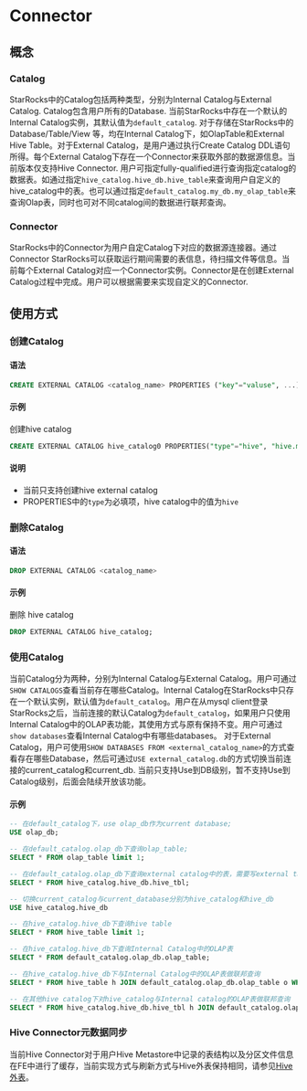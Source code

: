 # Connector

## 概念

### Catalog

StarRocks中的Catalog包括两种类型，分别为Internal Catalog与External Catalog. Catalog包含用户所有的Database. 当前StarRocks中存在一个默认的Internal Catalog实例，其默认值为`default_catalog`. 对于存储在StarRocks中的Database/Table/View 等，均在Internal Catalog下，如OlapTable和External Hive Table。对于External Catalog，是用户通过执行Create Catalog DDL语句所得。每个External Catalog下存在一个Connector来获取外部的数据源信息。当前版本仅支持Hive Connector. 用户可指定fully-qualified进行查询指定catalog的数据表。如通过指定`hive_catalog.hive_db.hive_table`来查询用户自定义的hive_catalog中的表。也可以通过指定`default_catalog.my_db.my_olap_table`来查询Olap表，同时也可对不同catalog间的数据进行联邦查询。

### Connector

StarRocks中的Connector为用户自定Catalog下对应的数据源连接器。通过Connector StarRocks可以获取运行期间需要的表信息，待扫描文件等信息。当前每个External Catalog对应一个Connector实例。Connector是在创建External Catalog过程中完成。用户可以根据需要来实现自定义的Connector.

## 使用方式

### 创建Catalog

#### 语法

```sql
CREATE EXTERNAL CATALOG <catalog_name> PROPERTIES ("key"="valuse", ...);
```

#### 示例

创建hive catalog

```sql
CREATE EXTERNAL CATALOG hive_catalog0 PROPERTIES("type"="hive", "hive.metastore.uris"="thrift://127.0.0.1:9083");
```

#### 说明

* 当前只支持创建hive external catalog
* PROPERTIES中的`type`为必填项，hive catalog中的值为`hive`

### 删除Catalog

#### 语法

```sql
DROP EXTERNAL CATALOG <catalog_name>
```

#### 示例

删除 hive catalog

```sql
DROP EXTERNAL CATALOG hive_catalog;
```

### 使用Catalog

当前Catalog分为两种，分别为Internal Catalog与External Catalog。用户可通过`SHOW CATALOGS`查看当前存在哪些Catalog。Internal Catalog在StarRocks中只存在一个默认实例，默认值为`default_catalog`。用户在从mysql client登录StarRocks之后，当前连接的默认Catalog为`default_catalog`，如果用户只使用Internal Catalog中的OLAP表功能，其使用方式与原有保持不变。用户可通过`show databases`查看Internal Catalog中有哪些databases。
对于External Catalog，用户可使用`SHOW DATABASES FROM <external_catalog_name>`的方式查看存在哪些Database，然后可通过`USE external_catalog.db`的方式切换当前连接的current_catalog和current_db. 当前只支持Use到DB级别，暂不支持Use到Catalog级别，后面会陆续开放该功能。

#### 示例

```sql
-- 在default_catalog下，use olap_db作为current database;
USE olap_db;

-- 在default_catalog.olap_db下查询olap_table;
SELECT * FROM olap_table limit 1;

-- 在default_catalog.olap_db下查询external catalog中的表，需要写external table的全名。
SELECT * FROM hive_catalog.hive_db.hive_tbl;

-- 切换current_catalog与current_database分别为hive_catalog和hive_db
USE hive_catalog.hive_db

-- 在hive_catalog.hive_db下查询hive table
SELECT * FROM hive_table limit 1;

-- 在hive_catalog.hive_db下查询Internal Catalog中的OLAP表
SELECT * FROM default_catalog.olap_db.olap_table;

-- 在hive_catalog.hive_db下与Internal Catalog中的OLAP表做联邦查询
SELECT * FROM hive_table h JOIN default_catalog.olap_db.olap_table o WHERE h.id = o.id;

-- 在其他hive catalog下对hive_catalog与Internal catalog的OLAP表做联邦查询
SELECT * FROM hive_catalog.hive_db.hive_tbl h JOIN default_catalog.olap_db.olap_table o WHERE h.id = o.id;
```

### Hive Connector元数据同步

当前Hive Connector对于用户Hive Metastore中记录的表结构以及分区文件信息在FE中进行了缓存，当前实现方式与刷新方式与Hive外表保持相同，请参见[Hive 外表](../data_source/External_table.md#更新缓存的-hive-表元数据)。
